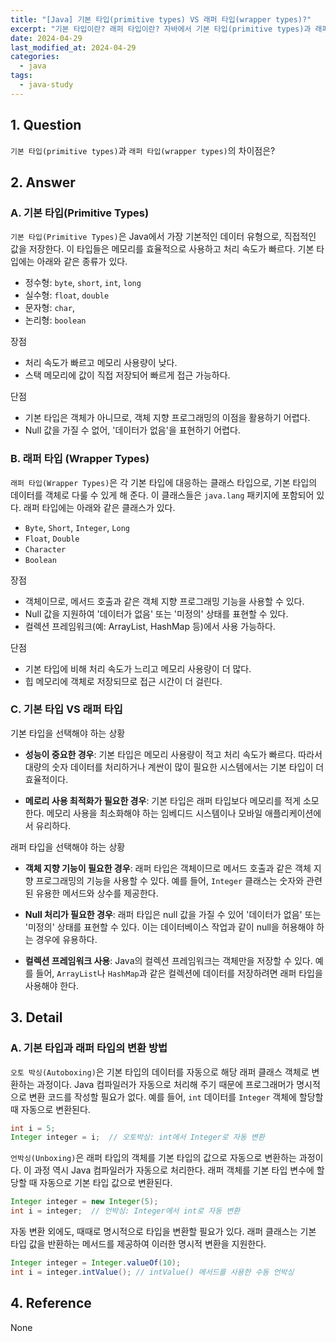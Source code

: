 ```yaml
---
title: "[Java] 기본 타입(primitive types) VS 래퍼 타입(wrapper types)?"
excerpt: "기본 타입이란? 래퍼 타입이란? 자바에서 기본 타입(primitive types)과 래퍼 타입(wrapper types)의 차이점은? 오토 박싱과 언박싱이란?"
date: 2024-04-29
last_modified_at: 2024-04-29
categories:
  - java
tags:
  - java-study
---
```


## 1. Question

`기본 타입(primitive types)`과 `래퍼 타입(wrapper types)`의 차이점은?

## 2. Answer

### A. 기본 타입(Primitive Types)

`기본 타입(Primitive Types)`은 Java에서 가장 기본적인 데이터 유형으로, 직접적인 값을 저장한다. 이 타입들은 메모리를 효율적으로 사용하고 처리 속도가 빠르다. 기본 타입에는 아래와 같은 종류가 있다.

* 정수형: `byte`, `short`, `int`, `long`
* 실수형: `float`, `double`
* 문자형: `char`,
* 논리형: `boolean`

장점

* 처리 속도가 빠르고 메모리 사용량이 낮다.
* 스택 메모리에 값이 직접 저장되어 빠르게 접근 가능하다.

단점

* 기본 타입은 객체가 아니므로, 객체 지향 프로그래밍의 이점을 활용하기 어렵다.
* Null 값을 가질 수 없어, '데이터가 없음'을 표현하기 어렵다.

### B. 래퍼 타입 (Wrapper Types)

`래퍼 타입(Wrapper Types)`은 각 기본 타입에 대응하는 클래스 타입으로, 기본 타입의 데이터를 객체로 다룰 수 있게 해 준다. 이 클래스들은 `java.lang` 패키지에 포함되어 있다. 래퍼 타입에는 아래와 같은 클래스가 있다.

* `Byte`, `Short`, `Integer`, `Long`
* `Float`, `Double`
* `Character`
* `Boolean`

장점

* 객체이므로, 메서드 호출과 같은 객체 지향 프로그래밍 기능을 사용할 수 있다.
* Null 값을 지원하여 '데이터가 없음' 또는 '미정의' 상태를 표현할 수 있다.
* 컬렉션 프레임워크(예: ArrayList, HashMap 등)에서 사용 가능하다.

단점

* 기본 타입에 비해 처리 속도가 느리고 메모리 사용량이 더 많다.
* 힙 메모리에 객체로 저장되므로 접근 시간이 더 걸린다.

### C. 기본 타입 VS 래퍼 타입

기본 타입을 선택해야 하는 상황

* **성능이 중요한 경우**: 기본 타입은 메모리 사용량이 적고 처리 속도가 빠르다. 따라서 대량의 숫자 데이터를 처리하거나 계싼이 많이 필요한 시스템에서는 기본 타입이 더 효율적이다.

* **메로리 사용 최적화가 필요한 경우**: 기본 타입은 래퍼 타입보다 메모리를 적게 소모한다. 메모리 사용을 최소화해야 하는 임베디드 시스템이나 모바일 애플리케이션에서 유리하다.

래퍼 타입을 선택해야 하는 상황

* **객체 지향 기능이 필요한 경우**: 래퍼 타입은 객체이므로 메서드 호출과 같은 객체 지향 프로그래밍의 기능을 사용할 수 있다. 예를 들어, `Integer` 클래스는 숫자와 관련된 유용한 메서드와 상수를 제공한다.

* **Null 처리가 필요한 경우**: 래퍼 타입은 null 값을 가질 수 있어 '데이터가 없음' 또는 '미정의' 상태를 표현할 수 있다. 이는 데이터베이스 작업과 같이 null을 허용해야 하는 경우에 유용하다.

* **컬렉션 프레임워크 사용**: Java의 컬렉션 프레임워크는 객체만을 저장할 수 있다. 예를 들어, `ArrayList`나 `HashMap`과 같은 컬렉션에 데이터를 저장하려면 래퍼 타입을 사용해야 한다.

## 3. Detail

### A. 기본 타입과 래퍼 타입의 변환 방법

`오토 박싱(Autoboxing)`은 기본 타입의 데이터를 자동으로 해당 래퍼 클래스 객체로 변환하는 과정이다. Java 컴파일러가 자동으로 처리해 주기 때문에 프로그래머가 명시적으로 변환 코드를 작성할 필요가 없다. 예를 들어, `int` 데이터를 `Integer` 객체에 할당할 때 자동으로 변환된다.

```java
int i = 5;
Integer integer = i;  // 오토박싱: int에서 Integer로 자동 변환
```

`언박싱(Unboxing)`은 래퍼 타입의 객체를 기본 타입의 값으로 자동으로 변환하는 과정이다. 이 과정 역시 Java 컴파일러가 자동으로 처리한다. 래퍼 객체를 기본 타입 변수에 할당할 때 자동으로 기본 타입 값으로 변환된다.

```java
Integer integer = new Integer(5);
int i = integer;  // 언박싱: Integer에서 int로 자동 변환
```

자동 변환 외에도, 때때로 명시적으로 타입을 변환할 필요가 있다. 래퍼 클래스는 기본 타입 값을 반환하는 메서드를 제공하여 이러한 명시적 변환을 지원한다.

```java
Integer integer = Integer.valueOf(10);
int i = integer.intValue(); // intValue() 메서드를 사용한 수동 언박싱
```

## 4. Reference

None